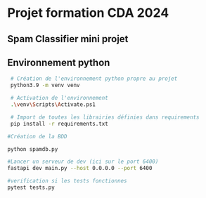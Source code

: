 # Projet formation CDA 2024

## Spam Classifier mini projet

## Environnement python

```bash
 # Création de l'environnement python propre au projet
 python3.9 -m venv venv
```

```bash
 # Activation de l'environnement
 .\venv\Scripts\Activate.ps1
```

```bash
 # Import de toutes les librairies définies dans requirements
 pip install -r requirements.txt
```

```bash
#Création de la BDD

python spamdb.py

```

```bash
#Lancer un serveur de dev (ici sur le port 6400)
fastapi dev main.py --host 0.0.0.0 --port 6400 
```


```bash
#verification si les tests fonctionnes 
pytest tests.py
```
